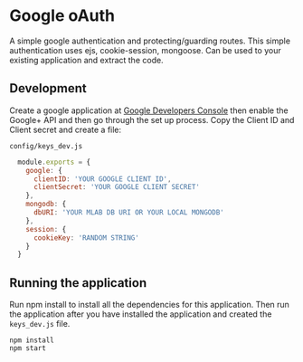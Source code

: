 # Google oAuth

A simple google authentication and protecting/guarding routes. This simple authentication uses ejs, cookie-session, mongoose. Can be used to your existing application and extract the code.

## Development

Create a google application at [Google Developers Console](https://console.developers.google.com/) then enable the Google+ API and then go through the set up process. Copy the Client ID and Client secret and create a file:


`config/keys_dev.js`
```javascript
  module.exports = {
    google: {
      clientID: 'YOUR GOOGLE CLIENT ID',
      clientSecret: 'YOUR GOOGLE CLIENT SECRET'
    },
    mongodb: {
      dbURI: 'YOUR MLAB DB URI OR YOUR LOCAL MONGODB'
    },
    session: {
      cookieKey: 'RANDOM STRING'
    }
  }
```

## Running the application

Run npm install to install all the dependencies for this application. Then run the application after you have installed the application and created the `keys_dev.js` file.

```
npm install
npm start
```

